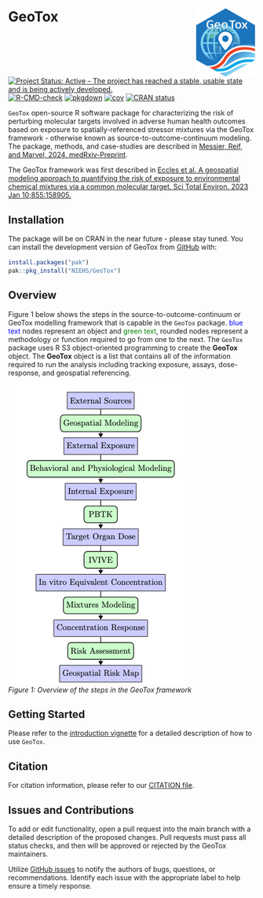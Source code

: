 
<!-- README.md is generated from README.Rmd. Please edit that file -->

# GeoTox <a href="https://github.com/NIEHS/GeoTox"><img src="man/figures/logo.svg" align="right" height="139" alt="GeoTox website" /></a>

<!-- badges: start -->

[![Project Status: Active – The project has reached a stable, usable
state and is being actively
developed.](https://www.repostatus.org/badges/latest/active.svg)](https://www.repostatus.org/#active)
[![R-CMD-check](https://github.com/NIEHS/GeoTox/actions/workflows/R-CMD-check.yaml/badge.svg)](https://github.com/NIEHS/GeoTox/actions/workflows/R-CMD-check.yaml)
[![pkgdown](https://github.com/NIEHS/GeoTox/actions/workflows/pkgdown.yaml/badge.svg)](https://github.com/NIEHS/GeoTox/actions/workflows/pkgdown.yaml)
[![cov](https://NIEHS.github.io/GeoTox/badges/coverage.svg)](https://github.com/NIEHS/GeoTox/actions)
[![CRAN
status](https://www.r-pkg.org/badges/version/GeoTox)](https://CRAN.R-project.org/package=GeoTox)
<!-- badges: end -->

`GeoTox` open-source R software package for characterizing the risk of
perturbing molecular targets involved in adverse human health outcomes
based on exposure to spatially-referenced stressor mixtures via the
GeoTox framework - otherwise known as source-to-outcome-continuum
modeling. The package, methods, and case-studies are described in
[Messier, Reif, and Marvel, 2024,
medRxiv-Preprint](https://www.medrxiv.org/content/10.1101/2024.09.23.24314096v1).

The GeoTox framework was first described in [Eccles et al. A geospatial
modeling approach to quantifying the risk of exposure to environmental
chemical mixtures via a common molecular target. Sci Total Environ. 2023
Jan 10;855:158905.](https://pubmed.ncbi.nlm.nih.gov/36152849/)

## Installation

The package will be on CRAN in the near future - please stay tuned. You
can install the development version of GeoTox from
[GitHub](https://github.com/NIEHS/GeoTox) with:

``` r
install.packages("pak")
pak::pkg_install("NIEHS/GeoTox")
```

## Overview

Figure 1 below shows the steps in the source-to-outcome-continuum or
GeoTox modelling framework that is capable in the `GeoTox` package.
<span style="color: blue;">blue text</span> nodes represent an object
and <span style="color: green;">green text</span>, rounded nodes
represent a methodology or function required to go from one to the next.
The `GeoTox` package uses R S3 object-oriented programming to create the
**GeoTox** object. The **GeoTox** object is a list that contains all of
the information required to run the analysis including tracking
exposure, assays, dose-response, and geospatial referencing.

<p align="center">

<img src="man/figures/GeoTox-Workflow.png" alt="GeoTox-Workflow"> <br>
<em>Figure 1: Overview of the steps in the GeoTox framework</em>
</p>

## Getting Started

Please refer to the [introduction
vignette](https://niehs.github.io/GeoTox/articles/introduction.html) for
a detailed description of how to use `GeoTox`.

## Citation

For citation information, please refer to our [CITATION
file](inst/CITATION).

## Issues and Contributions

To add or edit functionality, open a pull request into the main branch
with a detailed description of the proposed changes. Pull requests must
pass all status checks, and then will be approved or rejected by the
GeoTox maintainers.

Utilize [GitHub issues](https://github.com/NIEHS/GeoTox/issues) to
notify the authors of bugs, questions, or recommendations. Identify each
issue with the appropriate label to help ensure a timely response.
